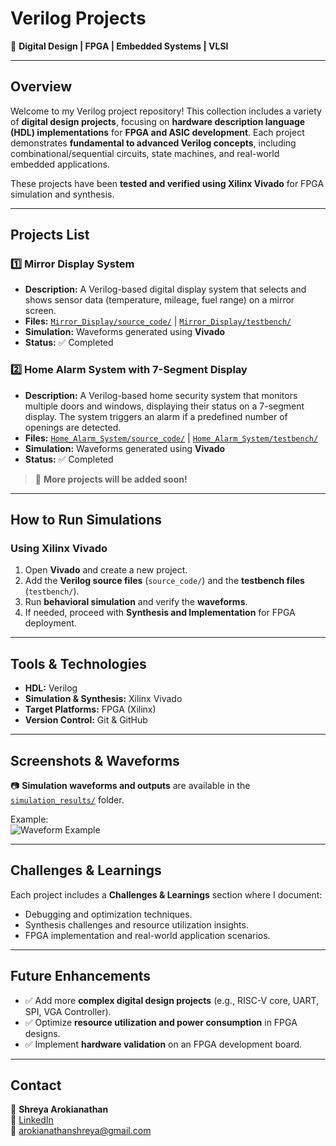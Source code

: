 # **Verilog Projects**  
📡 **Digital Design | FPGA | Embedded Systems | VLSI**

---

## **Overview**
Welcome to my Verilog project repository! This collection includes a variety of **digital design projects**, focusing on **hardware description language (HDL) implementations** for **FPGA and ASIC development**. Each project demonstrates **fundamental to advanced Verilog concepts**, including combinational/sequential circuits, state machines, and real-world embedded applications.

These projects have been **tested and verified using Xilinx Vivado** for FPGA simulation and synthesis.

---
## **Projects List**
### **1️⃣ Mirror Display System**
- **Description:** A Verilog-based digital display system that selects and shows sensor data (temperature, mileage, fuel range) on a mirror screen.
- **Files:** [`Mirror_Display/source_code/`](Mirror_Display/source_code/) | [`Mirror_Display/testbench/`](Mirror_Display/testbench/)
- **Simulation:** Waveforms generated using **Vivado**
- **Status:** ✅ Completed

### **2️⃣ Home Alarm System with 7-Segment Display**
- **Description:** A Verilog-based home security system that monitors multiple doors and windows, displaying their status on a 7-segment display. The system triggers an alarm if a predefined number of openings are detected.  
- **Files:** [`Home_Alarm_System/source_code/`](Home_Alarm_System/source_code/) | [`Home_Alarm_System/testbench/`](Home_Alarm_System/testbench/)
- **Simulation:** Waveforms generated using **Vivado**
- **Status:** ✅ Completed

> 📌 **More projects will be added soon!**

---

## **How to Run Simulations**
### **Using Xilinx Vivado**
1. Open **Vivado** and create a new project.
2. Add the **Verilog source files** (`source_code/`) and the **testbench files** (`testbench/`).
3. Run **behavioral simulation** and verify the **waveforms**.
4. If needed, proceed with **Synthesis and Implementation** for FPGA deployment.

---

## **Tools & Technologies**
- **HDL:** Verilog  
- **Simulation & Synthesis:** Xilinx Vivado  
- **Target Platforms:** FPGA (Xilinx)  
- **Version Control:** Git & GitHub  

---

## **Screenshots & Waveforms**
📷 **Simulation waveforms and outputs** are available in the [`simulation_results/`](simulation_results/) folder.

Example:  
![Waveform Example](simulation_results/waveform.jpg)

---

## **Challenges & Learnings**
Each project includes a **Challenges & Learnings** section where I document:
- Debugging and optimization techniques.
- Synthesis challenges and resource utilization insights.
- FPGA implementation and real-world application scenarios.

---

## **Future Enhancements**
- ✅ Add more **complex digital design projects** (e.g., RISC-V core, UART, SPI, VGA Controller).
- ✅ Optimize **resource utilization and power consumption** in FPGA designs.
- ✅ Implement **hardware validation** on an FPGA development board.

---

## **Contact**
📩 **Shreya Arokianathan**  
🔗 [LinkedIn](https://linkedin.com/shreya-arokianathan)  
📧 arokianathanshreya@gmail.com  

